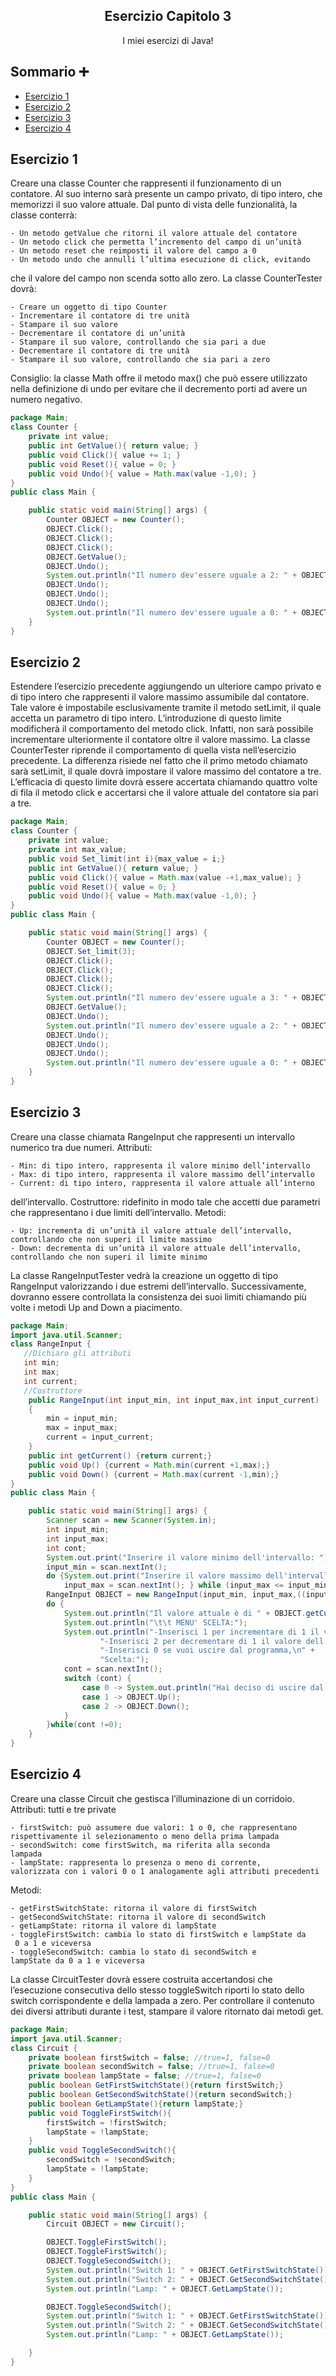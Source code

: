 <p align="center">
  <h2 align="center">Esercizio Capitolo 3 </h2>
  <p align="center">I miei esercizi di Java!</p>
</p>

## Sommario ➕

- [Esercizio 1](#Esercizio_1)
- [Esercizio 2](#Esercizio_2)
- [Esercizio 3](#Esercizio_3)
- [Esercizio 4](#Esercizio_4)


## Esercizio 1
Creare una classe Counter che rappresenti il funzionamento di un
contatore. Al suo interno sarà presente un campo privato, di tipo
intero, che memorizzi il suo valore attuale. Dal punto di vista delle
funzionalità, la classe conterrà:

    - Un metodo getValue che ritorni il valore attuale del contatore
	- Un metodo click che permetta l’incremento del campo di un’unità
	- Un metodo reset che reimposti il valore del campo a 0
	- Un metodo undo che annulli l’ultima esecuzione di click, evitando
che il valore del campo non scenda sotto allo zero.
La classe CounterTester dovrà:

	- Creare un oggetto di tipo Counter
	- Incrementare il contatore di tre unità
	- Stampare il suo valore
	- Decrementare il contatore di un’unità
	- Stampare il suo valore, controllando che sia pari a due
	- Decrementare il contatore di tre unità
	- Stampare il suo valore, controllando che sia pari a zero
Consiglio: la classe Math offre il metodo max() che può essere
utilizzato nella definizione di undo per evitare che il decremento porti
ad avere un numero negativo.
```java
package Main;
class Counter {
    private int value;
    public int GetValue(){ return value; }
    public void Click(){ value += 1; }
    public void Reset(){ value = 0; }
    public void Undo(){ value = Math.max(value -1,0); }
}
public class Main {

    public static void main(String[] args) {
        Counter OBJECT = new Counter();
        OBJECT.Click();
        OBJECT.Click();
        OBJECT.Click();
        OBJECT.GetValue();
        OBJECT.Undo();
        System.out.println("Il numero dev'essere uguale a 2: " + OBJECT.GetValue());
        OBJECT.Undo();
        OBJECT.Undo();
        OBJECT.Undo();
        System.out.println("Il numero dev'essere uguale a 0: " + OBJECT.GetValue());
    }
}
```

## Esercizio 2
Estendere l’esercizio precedente aggiungendo un ulteriore campo
privato e di tipo intero che rappresenti il valore massimo assumibile
dal contatore. Tale valore è impostabile esclusivamente tramite il
metodo setLimit, il quale accetta un parametro di tipo intero.
L’introduzione di questo limite modificherà il comportamento del
metodo click. Infatti, non sarà possibile incrementare ulteriormente il
contatore oltre il valore massimo.
La classe CounterTester riprende il comportamento di quella vista
nell’esercizio precedente. La differenza risiede nel fatto che il primo
metodo chiamato sarà setLimit, il quale dovrà impostare il valore
massimo del contatore a tre. L’efficacia di questo limite dovrà essere
accertata chiamando quattro volte di fila il metodo click e accertarsi
che il valore attuale del contatore sia pari a tre.
```java
package Main;
class Counter {
    private int value;
    private int max_value;
    public void Set_limit(int i){max_value = i;}
    public int GetValue(){ return value; }
    public void Click(){ value = Math.max(value -+1,max_value); }
    public void Reset(){ value = 0; }
    public void Undo(){ value = Math.max(value -1,0); }
}
public class Main {

    public static void main(String[] args) {
        Counter OBJECT = new Counter();
        OBJECT.Set_limit(3);
        OBJECT.Click();
        OBJECT.Click();
        OBJECT.Click();
        OBJECT.Click();
        System.out.println("Il numero dev'essere uguale a 3: " + OBJECT.GetValue());
        OBJECT.GetValue();
        OBJECT.Undo();
        System.out.println("Il numero dev'essere uguale a 2: " + OBJECT.GetValue());
        OBJECT.Undo();
        OBJECT.Undo();
        OBJECT.Undo();
        System.out.println("Il numero dev'essere uguale a 0: " + OBJECT.GetValue());
    }
}
```

## Esercizio 3
Creare una classe chiamata RangeInput che rappresenti un intervallo
numerico tra due numeri.
Attributi:

    - Min: di tipo intero, rappresenta il valore minimo dell’intervallo
    - Max: di tipo intero, rappresenta il valore massimo dell’intervallo
    - Current: di tipo intero, rappresenta il valore attuale all’interno
dell’intervallo.
Costruttore: ridefinito in modo tale che accetti due parametri che
rappresentano i due limiti dell’intervallo.
Metodi:

    - Up: incrementa di un’unità il valore attuale dell’intervallo,
    controllando che non superi il limite massimo
    - Down: decrementa di un’unità il valore attuale dell’intervallo,
    controllando che non superi il limite minimo
La classe RangeInputTester vedrà la creazione un oggetto di tipo
RangeInput valorizzando i due estremi dell’intervallo.
Successivamente, dovranno essere controllata la consistenza dei
suoi limiti chiamando più volte i metodi Up and Down a piacimento.
```java
package Main;
import java.util.Scanner;
class RangeInput {
   //Dichiaro gli attributi
   int min;
   int max;
   int current;
   //Costruttore
    public RangeInput(int input_min, int input_max,int input_current)
    {
        min = input_min;
        max = input_max;
        current = input_current;
    }
    public int getCurrent() {return current;}
    public void Up() {current = Math.min(current +1,max);}
    public void Down() {current = Math.max(current -1,min);}
}
public class Main {

    public static void main(String[] args) {
        Scanner scan = new Scanner(System.in);
        int input_min;
        int input_max;
        int cont;
        System.out.print("Inserire il valore minimo dell'intervallo: ");
        input_min = scan.nextInt();
        do {System.out.print("Inserire il valore massimo dell'intervallo: ");
            input_max = scan.nextInt(); } while (input_max <= input_min);
        RangeInput OBJECT = new RangeInput(input_min, input_max,((input_min+input_max)/2));
        do {
            System.out.println("Il valore attuale è di " + OBJECT.getCurrent());
            System.out.println("\t\t MENU' SCELTA:");
            System.out.println("-Inserisci 1 per incrementare di 1 il valore dell'intervallo,\n" +
                    "-Inserisci 2 per decrementare di 1 il valore dell'intervallo,\n" +
                    "-Inserisci 0 se vuoi uscire dal programma,\n" +
                    "Scelta:");
            cont = scan.nextInt();
            switch (cont) {
                case 0 -> System.out.println("Hai deciso di uscire dal programma");
                case 1 -> OBJECT.Up();
                case 2 -> OBJECT.Down();
            }
        }while(cont !=0);
    }
}
```

## Esercizio 4
Creare una classe Circuit che gestisca l’illuminazione di un corridoio.
Attributi: tutti e tre private

    - firstSwitch: può assumere due valori: 1 o 0, che rappresentano
    rispettivamente il selezionamento o meno della prima lampada
    - secondSwitch: come firstSwitch, ma riferita alla seconda
    lampada
    - lampState: rappresenta lo presenza o meno di corrente,
    valorizzata con i valori 0 o 1 analogamente agli attributi precedenti
Metodi:

    - getFirstSwitchState: ritorna il valore di firstSwitch
    - getSecondSwitchState: ritorna il valore di secondSwitch
    - getLampState: ritorna il valore di lampState
    - toggleFirstSwitch: cambia lo stato di firstSwitch e lampState da
     0 a 1 e viceversa
    - toggleSecondSwitch: cambia lo stato di secondSwitch e
    lampState da 0 a 1 e viceversa
La classe CircuitTester dovrà essere costruita accertandosi che
l’esecuzione consecutiva dello stesso toggleSwitch riporti lo stato
dello switch corrispondente e della lampada a zero. Per controllare il
contenuto dei diversi attributi durante i test, stampare il valore
ritornato dai metodi get.
```java
package Main;
import java.util.Scanner;
class Circuit {
    private boolean firstSwitch = false; //true=1, false=0
    private boolean secondSwitch = false; //true=1, false=0
    private boolean lampState = false; //true=1, false=0
    public boolean GetFirstSwitchState(){return firstSwitch;}
    public boolean GetSecondSwitchState(){return secondSwitch;}
    public boolean GetLampState(){return lampState;}
    public void ToggleFirstSwitch(){
        firstSwitch = !firstSwitch;
        lampState = !lampState;
    }
    public void ToggleSecondSwitch(){
        secondSwitch = !secondSwitch;
        lampState = !lampState;
    }
}
public class Main {

    public static void main(String[] args) {
        Circuit OBJECT = new Circuit();

        OBJECT.ToggleFirstSwitch();
        OBJECT.ToggleFirstSwitch();
        OBJECT.ToggleSecondSwitch();
        System.out.println("Switch 1: " + OBJECT.GetFirstSwitchState());
        System.out.println("Switch 2: " + OBJECT.GetSecondSwitchState());
        System.out.println("Lamp: " + OBJECT.GetLampState());

        OBJECT.ToggleSecondSwitch();
        System.out.println("Switch 1: " + OBJECT.GetFirstSwitchState());
        System.out.println("Switch 2: " + OBJECT.GetSecondSwitchState());
        System.out.println("Lamp: " + OBJECT.GetLampState());

    }
}
```